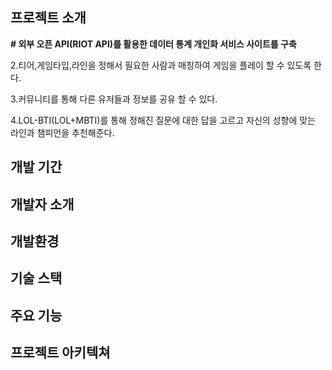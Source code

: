 프로젝트 소개
------------
__# 외부 오픈 API(RIOT API)를 활용한 데이터 통계 개인화 서비스 사이트를 구축__

2.티어,게임타입,라인을 정해서 필요한 사람과 매칭하여 게임을 플레이 할 수 있도록 한다. 

3.커뮤니티를 통해 다른 유저들과 정보를 공유 할 수 있다.

4.LOL-BTI(LOL+MBTI)를 통해 정해진 질문에 대한 답을 고르고 자신의 성향에 맞는 라인과 챔피언을 추천해준다.

개발 기간
--------
개발자 소개
----------
개발환경
-----------
기술 스택
-----------
주요 기능
-----------
프로젝트 아키텍쳐
-----------
